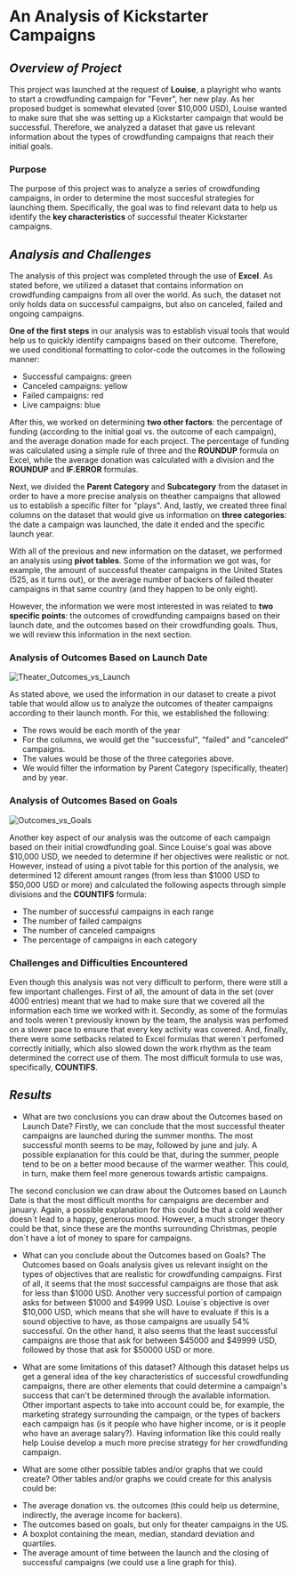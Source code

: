 # **An Analysis of Kickstarter Campaigns**

## *Overview of Project*
This project was launched at the request of **Louise**, a playright who wants to start a crowdfunding campaign for "Fever", her new play. As her proposed budget is somewhat elevated (over $10,000 USD), Louise wanted to make sure that she was setting up a Kickstarter campaign that would be successful. Therefore, we analyzed a dataset that gave us relevant information about the types of crowdfunding campaigns that reach their initial goals. 

### Purpose
The purpose of this project was to analyze a series of crowdfunding campaigns, in order to determine the most succesful strategies for launching them. Specifically, the goal was to find relevant data to help us identify the **key characteristics** of successful theater Kickstarter campaigns.

## *Analysis and Challenges*
The analysis of this project was completed through the use of **Excel**. As stated before, we utilized a dataset that contains information on crowdfunding campaigns from all over the world. As such, the dataset not only holds data on successful campaigns, but also on canceled, failed and ongoing campaigns. 

**One of the first steps** in our analysis was to establish visual tools that would help us to quickly identify campaigns based on their outcome. Therefore, we used conditional formatting to color-code the outcomes in the following manner:
* Successful campaigns: green
* Canceled campaigns: yellow
* Failed campaigns: red
* Live campaigns: blue

After this, we worked on determining **two other factors**: the percentage of funding (according to the initial goal vs. the outcome of each campaign), and the average donation made for each project. The percentage of funding was calculated using a simple rule of three and the **ROUNDUP** formula on Excel, while the average donation was calculated with a division and the **ROUNDUP** and **IF.ERROR** formulas. 

Next, we divided the **Parent Category** and **Subcategory** from the dataset in order to have a more precise analysis on theather campaigns that allowed us to establish a specific filter for "plays". And, lastly, we created three final columns on the dataset that would give us information on **three categories**: the date a campaign was launched, the date it ended and the specific launch year. 

With all of the previous and new information on the dataset, we performed an analysis using **pivot tables**. Some of the information we got was, for example, the amount of successful theater campaigns in the United States (525, as it turns out), or the average number of backers of failed theater campaigns in that same country (and they happen to be only eight). 

However, the information we were most interested in was related to **two specific points**: the outcomes of crowdfunding campaigns based on their launch date, and the outcomes based on their crowdfunding goals. Thus, we will review this information in the next section. 

### Analysis of Outcomes Based on Launch Date
![Theater_Outcomes_vs_Launch](https://user-images.githubusercontent.com/113153777/193157497-057b9536-e585-4090-b3d8-49ec4592d9e2.png)

As stated above, we used the information in our dataset to create a pivot table that would allow us to analyze the outcomes of theater campaigns according to their launch month. For this, we established the following:
* The rows would be each month of the year
* For the columns, we would get the "successful", "failed" and "canceled" campaigns. 
* The values would be those of the three categories above. 
* We would filter the information by Parent Category (specifically, theater) and by year. 

### Analysis of Outcomes Based on Goals
![Outcomes_vs_Goals](https://user-images.githubusercontent.com/113153777/193157383-8b794e89-a11c-4c97-a3e2-0e53a80496bb.png)

Another key aspect of our analysis was the outcome of each campaign based on their initial crowdfunding goal. Since Louise's goal was above $10,000 USD, we needed to determine if her objectives were realistic or not. However, instead of using a pivot table for this portion of the analysis, we determined 12 diferent amount ranges (from less than $1000 USD to $50,000 USD or more) and calculated the following aspects through simple divisions and the **COUNTIFS** formula:
* The number of successful campaigns in each range
* The number of failed campaigns
* The number of canceled campaigns
* The percentage of campaigns in each category

### Challenges and Difficulties Encountered
Even though this analysis was not very difficult to perform, there were still a few important challenges. First of all, the amount of data in the set (over 4000 entries) meant that we had to make sure that we covered all the information each time we worked with it. Secondly, as some of the formulas and tools weren´t previously known by the team, the analysis was perfomed on a slower pace to ensure that every key activity was covered. And, finally, there were some setbacks related to Excel formulas that weren´t perfomed correctly initially, which also slowed down the work rhythm as the team determined the correct use of them. The most difficult formula to use was, specifically, **COUNTIFS**.  

## *Results*

- What are two conclusions you can draw about the Outcomes based on Launch Date?
Firstly, we can conclude that the most successful theater campaigns are launched during the summer months. The most successful month seems to be may, followed by june and july. A possible explanation for this could be that, during the summer, people tend to be on a better mood because of the warmer weather. This could, in turn, make them feel more generous towards artistic campaigns. 

The second conclusion we can draw about the Outcomes based on Launch Date is that the most difficult months for campaigns are december and january. Again, a possible explanation for this could be that a cold weather doesn´t lead to a happy, generous mood. However, a much stronger theory could be that, since these are the months surrounding Christmas, people don´t have a lot of money to spare for campaigns. 

- What can you conclude about the Outcomes based on Goals?
The Outcomes based on Goals analysis gives us relevant insight on the types of objectives that are realistic for crowdfunding campaigns. First of all, it seems that the most successful campaigns are those that ask for less than $1000 USD. Another very successful portion of campaign asks for between $1000 and $4999 USD. Louise´s objective is over $10,000 USD, which means that she will have to evaluate if this is a sound objective to have, as those campaigns are usually 54% successful. On the other hand, it also seems that the least successful campaigns are those that ask for between $45000 and $49999 USD, followed by those that ask for $50000 USD or more. 

- What are some limitations of this dataset?
Although this dataset helps us get a general idea of the key characteristics of successful crowdfunding campaigns, there are other elements that could determine a campaign's success that can't be determined through the available information. Other important aspects to take into account could be, for example, the marketing strategy surrounding the campaign, or the types of backers each campaign has (is it people who have higher income, or is it people who have an average salary?). Having information like this could really help Louise develop a much more precise strategy for her crowdfunding campaign. 

- What are some other possible tables and/or graphs that we could create?
Other tables and/or graphs we could create for this analysis could be:
* The average donation vs. the outcomes (this could help us determine, indirectly, the average income for backers). 
* The outcomes based on goals, but only for theater campaigns in the US. 
* A boxplot containing the mean, median, standard deviation and quartiles. 
* The average amount of time between the launch and the closing of successful campaigns (we could use a line graph for this). 


